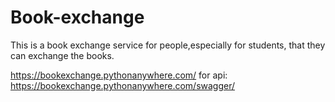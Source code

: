 # Book-exchange
This is a book exchange service for people,especially for students, that they can exchange the books.

https://bookexchange.pythonanywhere.com/
for api: https://bookexchange.pythonanywhere.com/swagger/
